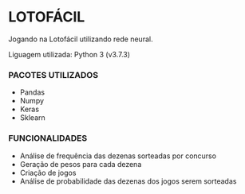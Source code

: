 # LOTOFÁCIL  
Jogando na Lotofácil utilizando rede neural.  

Liguagem utilizada: Python 3 (v3.7.3)  

### PACOTES UTILIZADOS  

- Pandas  
- Numpy  
- Keras  
- Sklearn

### FUNCIONALIDADES  

- Análise de frequência das dezenas sorteadas por concurso  
- Geração de pesos para cada dezena  
- Criação de jogos  
- Análise de probabilidade das dezenas dos jogos serem sorteadas  
